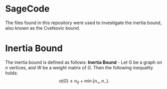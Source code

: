 # SageCode

The files found in this repository were used to investigate the inertia bound, also known as the Cvetkovic bound.

# Inertia Bound
The inertia bound is defined as follows:
**Inertia Bound** - Let G be a graph on *n* vertices, and *W* be a weight matrix of *G*. Then the following inequality holds:
$$\alpha(G)\leq n_0 +\min\{n_+,n_-\}.$$
